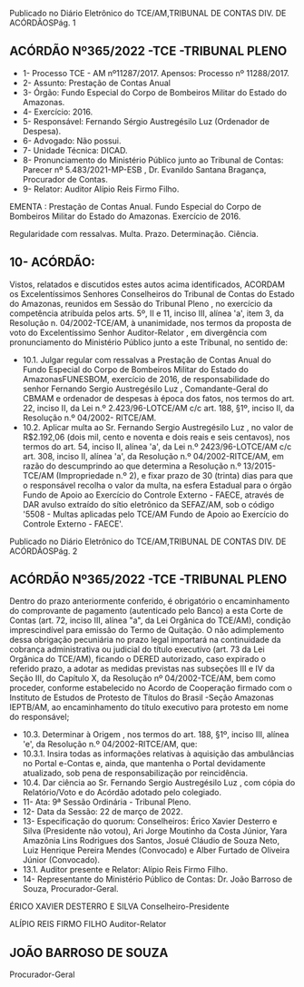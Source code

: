 Publicado  no  Diário  Eletrônico do TCE/AM,TRIBUNAL DE CONTAS DIV. DE ACÓRDÃOSPág. 1

## ACÓRDÃO Nº365/2022 -TCE -TRIBUNAL PLENO

- 1- Processo TCE - AM nº11287/2017. Apensos: Processo nº  11288/2017.
- 2- Assunto: Prestação de Contas Anual
- 3- Órgão: Fundo Especial do Corpo de Bombeiros Militar do Estado do Amazonas.
- 4- Exercício: 2016.
- 5- Responsável: Fernando Sérgio Austregésilo Luz (Ordenador de Despesa).
- 6- Advogado: Não possui.
- 7- Unidade Técnica: DICAD.
- 8- Pronunciamento  do  Ministério  Público  junto  ao  Tribunal  de  Contas: Parecer  nº 5.483/2021-MP-ESB , Dr. Evanildo Santana Bragança, Procurador de Contas.
- 9- Relator: Auditor Alípio Reis Firmo Filho.

EMENTA : Prestação de Contas Anual. Fundo Especial  do  Corpo  de  Bombeiros Militar  do  Estado do Amazonas. Exercício de 2016.

Regularidade com ressalvas. Multa. Prazo. Determinação. Ciência.

## 10-  ACÓRDÃO:

Vistos, relatados e discutidos estes autos acima identificados, ACORDAM os Excelentíssimos Senhores Conselheiros do Tribunal de Contas do Estado do Amazonas, reunidos em Sessão do Tribunal Pleno , no exercício da competência atribuída pelos arts. 5º, II e 11, inciso III, alínea 'a', item 3, da Resolução n. 04/2002-TCE/AM, à unanimidade, nos termos da proposta de voto do Excelentíssimo Senhor Auditor-Relator , em divergência com pronunciamento do Ministério Público junto a este Tribunal, no sentido de:

- 10.1.  Julgar regular com ressalvas a Prestação de Contas Anual do Fundo Especial  do  Corpo  de  Bombeiros  Militar  do  Estado  do  AmazonasFUNESBOM, exercício de 2016, de responsabilidade do senhor Fernando Sergio Austregésilo Luz ,  Comandante-Geral do CBMAM e ordenador de despesas à época dos fatos, nos termos do art. 22, inciso II, da  Lei  n.º 2.423/96-LOTCE/AM  c/c  art.  188,  §1º,  inciso  II,  da Resolução n.º 04/2002- RITCE/AM.
- 10.2.  Aplicar multa ao Sr. Fernando Sergio Austregésilo Luz , no valor de R$2.192,06 (dois mil, cento e noventa e dois reais e seis centavos), nos  termos  do  art.  54,  inciso  II,  alínea  'a',  da  Lei  n.º 2423/96-LOTCE/AM c/c art. 308, inciso II, alínea 'a', da Resolução n.º 04/2002-RITCE/AM,  em  razão  do  descumprindo  ao  que  determina  a Resolução n.º 13/2015-TCE/AM (Impropriedade n.º 2), e fixar prazo de 30  (trinta)  dias para  que  o  responsável  recolha  o  valor  da  multa, na esfera Estadual para o órgão Fundo de Apoio ao Exercício do Controle Externo - FAECE, através de DAR avulso extraído do sítio eletrônico da SEFAZ/AM,  sob  o  código  '5508  -  Multas  aplicadas  pelo  TCE/AM  Fundo de Apoio ao Exercício do Controle Externo - FAECE'.

Publicado  no  Diário  Eletrônico do TCE/AM,TRIBUNAL DE CONTAS DIV. DE ACÓRDÃOSPág. 2

## ACÓRDÃO Nº365/2022 -TCE -TRIBUNAL PLENO

Dentro do prazo anteriormente conferido, é obrigatório o encaminhamento  do  comprovante  de  pagamento  (autenticado  pelo Banco)  a  esta  Corte  de  Contas  (art.  72,  inciso  III,  alínea  "a",  da  Lei Orgânica do TCE/AM), condição imprescindível para emissão do Termo de Quitação. O não adimplemento dessa obrigação pecuniária no prazo legal importará na continuidade da cobrança administrativa ou judicial do título executivo (art. 73 da Lei Orgânica do TCE/AM), ficando o DERED autorizado, caso  expirado  o  referido prazo, a adotar as medidas previstas  nas  subseções  III  e  IV  da  Seção  III,  do  Capítulo  X,  da Resolução nº 04/2002-TCE/AM, bem como proceder, conforme estabelecido  no  Acordo  de  Cooperação  firmado  com  o  Instituto  de Estudos de Protesto de Títulos do Brasil -Seção Amazonas  IEPTB/AM,  ao  encaminhamento  do  título  executivo  para  protesto  em nome do responsável;

- 10.3. Determinar à Origem , nos termos do art. 188, §1º, inciso III, alínea 'e', da Resolução n.º 04/2002-RITCE/AM, que:
- 10.3.1. Insira todas as informações relativas à aquisição das ambulâncias  no  Portal  e-Contas  e,  ainda,  que  mantenha  o  Portal devidamente atualizado, sob pena de responsabilização por reincidência.
- 10.4.  Dar ciência ao Sr. Fernando Sergio Austregésilo Luz , com cópia do Relatório/Voto e do Acórdão adotado pelo colegiado.
- 11-  Ata: 9ª Sessão Ordinária - Tribunal Pleno.
- 12-  Data da Sessão: 22 de março de 2022.
- 13-  Especificação do quorum: Conselheiros: Érico Xavier Desterro e Silva (Presidente não votou), Ari Jorge Moutinho da Costa Júnior, Yara Amazônia Lins Rodrigues dos Santos, Josué Cláudio de Souza Neto, Luiz Henrique Pereira Mendes (Convocado) e Alber Furtado de Oliveira Júnior (Convocado).
- 13.1. Auditor presente e Relator: Alípio Reis Firmo Filho.
- 14-  Representante  do  Ministério  Público  de  Contas: Dr.  João  Barroso  de  Souza, Procurador-Geral.

ÉRICO XAVIER DESTERRO E SILVA Conselheiro-Presidente

ALÍPIO REIS FIRMO FILHO Auditor-Relator

## JOÃO BARROSO DE SOUZA

Procurador-Geral